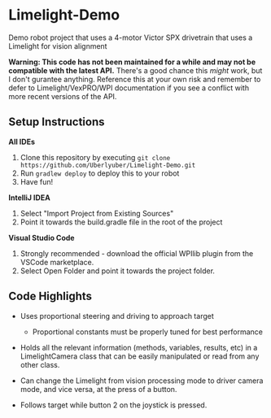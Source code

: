 # Limelight-Demo
Demo robot project that uses a 4-motor Victor SPX drivetrain that uses a Limelight for vision alignment

**Warning: This code has not been maintained for a while and may not be compatible with the latest API.** There's a good chance this *might* work, but I don't gurantee anything. Reference this at your own risk and remember to defer to Limelight/VexPRO/WPI documentation if you see a conflict with more recent versions of the API.

## Setup Instructions ##

**All IDEs**

1. Clone this repository by executing `git clone https://github.com/Uberlyuber/Limelight-Demo.git`
2. Run `gradlew deploy` to deploy this to your robot
3. Have fun!

**IntelliJ IDEA**

1. Select "Import Project from Existing Sources"
2. Point it towards the build.gradle file in the root of the project

**Visual Studio Code**

1. Strongly recommended - download the official WPIlib plugin from the VSCode marketplace.
2. Select Open Folder and point it towards the project folder.

## Code Highlights ##

* Uses proportional steering and driving to approach target
    * Proportional constants must be properly tuned for best performance

* Holds all the relevant information (methods, variables, results, etc) in a LimelightCamera class that can be easily manipulated or read from any other class.
* Can change the Limelight from vision processing mode to driver camera mode, and vice versa, at the press of a button.
* Follows target while button 2 on the joystick is pressed.
